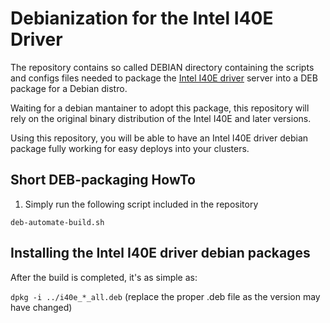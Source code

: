 # Debianization for the Intel I40E Driver

The repository contains so called DEBIAN directory containing the scripts and configs files needed to package the
[Intel I40E driver]() server into a DEB package for a Debian distro.

Waiting for a debian mantainer to adopt this package, this repository will rely on the original
binary distribution of the Intel I40E and later versions.

Using this repository, you will be able to have an Intel I40E driver debian package fully working for easy deploys into your clusters.

## Short DEB-packaging HowTo

1. Simply run the following script included in the repository

```deb-automate-build.sh```

## Installing the Intel I40E driver debian packages

After the build is completed, it's as simple as:

```dpkg -i ../i40e_*_all.deb``` (replace the proper .deb file as the version may have changed)
